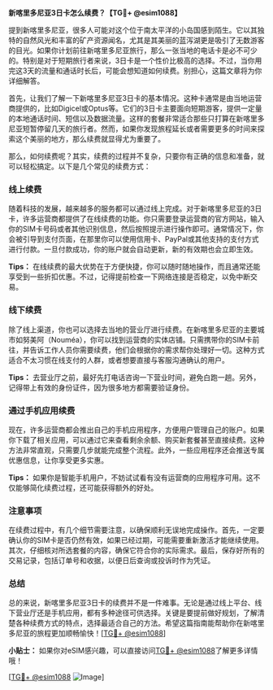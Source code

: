 **新喀里多尼亚3日卡怎么续费？【TG💪+ @esim1088】**

提到新喀里多尼亚，很多人可能对这个位于南太平洋的小岛国感到陌生。它以其独特的自然风光和丰富的矿产资源闻名，尤其是其美丽的蓝泻湖更是吸引了无数游客的目光。如果你计划前往新喀里多尼亚旅行，那么一张当地的电话卡是必不可少的。特别是对于短期旅行者来说，3日卡是一个性价比极高的选择。不过，当你用完这3天的流量和通话时长后，可能会想知道如何续费。别担心，这篇文章将为你详细解答。

首先，让我们了解一下新喀里多尼亚3日卡的基本情况。这种卡通常是由当地运营商提供的，比如Digicel或Optus等。它们的3日卡主要面向短期游客，提供一定量的本地通话时间、短信以及数据流量。这样的套餐非常适合那些只打算在新喀里多尼亚短暂停留几天的旅行者。然而，如果你发现旅程延长或者需要更多的时间来探索这个美丽的地方，那么续费就显得尤为重要了。

那么，如何续费呢？其实，续费的过程并不复杂，只要你有正确的信息和准备，就可以轻松搞定。以下是几个常见的续费方式：

### **线上续费**
随着科技的发展，越来越多的服务都可以通过线上完成。对于新喀里多尼亚的3日卡，许多运营商都提供了在线续费的功能。你只需要登录运营商的官方网站，输入你的SIM卡号码或者其他识别信息，然后按照提示进行操作即可。通常情况下，你会被引导到支付页面，在那里你可以使用信用卡、PayPal或其他支持的支付方式进行付款。一旦付款成功，你的账户就会自动更新，新的有效期也会立即生效。

**Tips：** 在线续费的最大优势在于方便快捷，你可以随时随地操作，而且通常还能享受到一些折扣优惠。不过，记得提前检查一下网络连接是否稳定，以免中断交易。

### **线下续费**
除了线上渠道，你也可以选择去当地的营业厅进行续费。在新喀里多尼亚的主要城市如努美阿（Nouméa），你可以找到运营商的实体店铺。只需携带你的SIM卡前往，并告诉工作人员你需要续费，他们会根据你的需求帮你处理好一切。这种方式适合不太习惯在线支付的人群，或者想要直接与客服沟通确认的用户。

**Tips：** 去营业厅之前，最好先打电话咨询一下营业时间，避免白跑一趟。另外，记得带上有效的身份证件，因为很多地方都需要验证身份。

### **通过手机应用续费**
现在，许多运营商都会推出自己的手机应用程序，方便用户管理自己的账户。如果你下载了相关应用，可以通过它来查看剩余余额、购买新套餐甚至直接续费。这种方法非常直观，只需要几步就能完成整个流程。此外，一些应用程序还会推送专属优惠信息，让你享受更多实惠。

**Tips：** 如果你是智能手机用户，不妨试试看有没有运营商的应用程序可用。这不仅能够简化续费过程，还可能获得额外的好处。

### **注意事项**
在续费过程中，有几个细节需要注意，以确保顺利无误地完成操作。首先，一定要确认你的SIM卡是否仍然有效，如果已经过期，可能需要重新激活才能继续使用。其次，仔细核对所选套餐的内容，确保它符合你的实际需求。最后，保存好所有的交易记录，包括订单号和收据，以便日后查询或投诉时作为凭证。

### **总结**
总的来说，新喀里多尼亚3日卡的续费并不是一件难事。无论是通过线上平台、线下营业厅还是手机应用，都有多种途径可供选择。关键是要提前做好规划，了解清楚各种续费方式的特点，选择最适合自己的方法。希望这篇指南能帮助你在新喀里多尼亚的旅程更加顺畅愉快！[[TG💪+ @esim1088](https://t.me/s/esim1088)]

**小贴士：** 如果你对eSIM感兴趣，可以直接访问[TG💪+ @esim1088](https://t.me/s/esim1088)了解更多详情哦！

[[TG💪+ @esim1088](https://t.me/s/esim1088) ![Image](https://i.postimg.cc/4NQfJmqS/Snipaste-2025-05-13-00-14-12.png)]